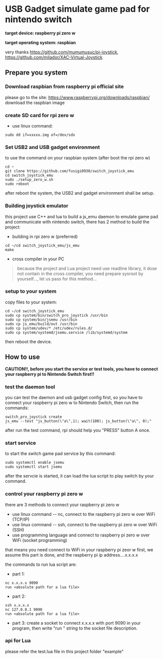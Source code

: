 # USB Gadget simulate game pad for nintendo switch
**target device: raspberry pi zero w**

**target operating system: raspbian**

very thanks https://github.com/mumumusuc/pi-joystick, https://github.com/milador/XAC-Virtual-Joystick

## Prepare you system
### Download raspbian from raspberry pi official site
please go to the site: https://www.raspberrypi.org/downloads/raspbian/ download the raspbian image

### create SD card for rpi zero w
* use linux command:
```shell
sudo dd if=xxxxx.img of=/dev/sdx
```

### Set USB2 and USB gadget environment
to use the command on your raspbian system (after boot the rpi zero w)
```shell
cd ~
git clone https://github.com/fusigi0930/switch_joystick_emu
cd switch_joystick_emu
sudo ./setup_zero_w.sh
sudo reboot
```

after reboot the system, the USB2 and gadget environment shall be setup.

### Building joystick emulator
this project use C++ and lua to build a js_emu daemon to emulate game pad and communicate with nintendo switch, there has 2 method to build the project:
* building in rpi zero w (preferred)
```shell
cd ~/cd switch_joystick_emu/js_emu
make
```

* cross compiler in your PC
> because the project and Lua project need use readline library, it dose not contain in the cross compiler, you need prepare sysroot by yourself..., let us pass for this method...

### setup to your system
copy files to your system:
```shell
cd ~/cd switch_joystick_emu
sudo cp system/bin/switch_pro_joystick /usr/bin
sudo cp system/bin/jsemu /usr/bin
sudo cp js_emu/build/out /usr/bin
sudo cp system/udev/* /etc/udev/rules.d/
sudo cp system/systemd/jsemu.service /lib/systemd/system
```

then reboot the device.

## How to use
**CAUTION!!,  before you start the service or test tools, you have to connect your raspberry pi to Nintendo Switch first!!**

### test the daemon tool
you can test the daemon and usb gadget config first, so you have to connect your raspberry pi zero w to Nintendo Switch, then run the commands:
```shell
switch_pro_joystick create
js_emu --test "js_button(\"a\",1); wait(100); js_button(\"a\", 0);"
```
after run the test command, rpi should help you "PRESS" button A once.

### start service
to start the switch game pad service by this command:
```shell
sudo systemctl enable jsemu
sudo systemctl start jsemu
```
after the servcie is started, it can load the lua script to play switch by your command.

### control your raspberry pi zero w
there are 3 methods to connect your raspberry pi zero w
* use linux command -- nc, connect to the raspberry pi zero w over WiFi (TCP/IP)
* use linux command -- ssh, connect to the raspberry pi zero w over WiFi (SSH)
* use programming language and connect to raspberry pi zero w over WiFi (socket programming)

that means you need connect to WiFi in your raspberry pi zeor w first, we assume this part is done, and the raspberry pi ip address....x.x.x.x

the commands to run lua script are:
* part 1:
```shell
nc x.x.x.x 9090
run <absolute path for a lua file>
```

* part 2:
```shell
ssh x.x.x.x
nc 127.0.0.1 9090
run <absolute path for a lua file>
```

* part 3:
create a socket to connect x.x.x.x with port 9090 in your program, then write "run <absolute path for a lua file>" string to the socket file description.

### api for Lua
please refer the test.lua file in this project folder "example"
